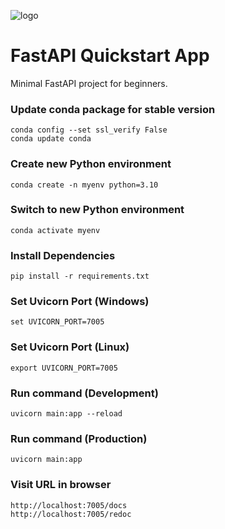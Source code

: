 ![logo](https://repository-images.githubusercontent.com/468820804/f71a6fc9-1440-4fb2-af4b-a716c3e7b90f)

# FastAPI Quickstart App #

Minimal FastAPI project for beginners.

### Update conda package for stable version ###
```
conda config --set ssl_verify False
conda update conda
```

### Create new Python environment ###
```
conda create -n myenv python=3.10
```

### Switch to new Python environment ###
```
conda activate myenv
```

### Install Dependencies
```
pip install -r requirements.txt
```

### Set Uvicorn Port (Windows) ###
```
set UVICORN_PORT=7005
```

### Set Uvicorn Port (Linux) ###
```
export UVICORN_PORT=7005
```

### Run command (Development) ###
```
uvicorn main:app --reload
```

### Run command (Production) ###
```
uvicorn main:app
```

### Visit URL in browser ###
```
http://localhost:7005/docs
http://localhost:7005/redoc
```
